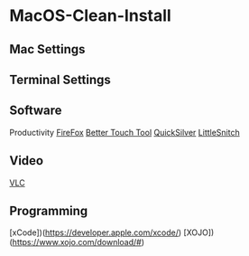 # MacOS-Clean-Install

## Mac Settings

## Terminal Settings

## Software
Productivity
[FireFox](https://www.mozilla.org/en-US/firefox/accounts/)
[Better Touch Tool]()
[QuickSilver](https://qsapp.com/download.php)
[LittleSnitch](https://www.obdev.at/products/littlesnitch/download.html)

## Video
[VLC](https://www.videolan.org/vlc/download-macosx.html)


## Programming
[xCode])(https://developer.apple.com/xcode/)
[XOJO])(https://www.xojo.com/download/#)
